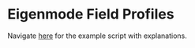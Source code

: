# Eigenmode Field Profiles

Navigate [here](https://github.com/BYUCamachoLab/emepy/blob/master/examples/eigenmode_solver.py) for the example script with explanations.
